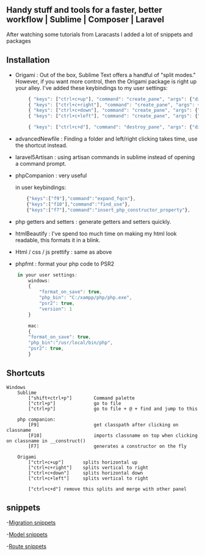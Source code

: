 ## Handy stuff and tools for a faster, better workflow | Sublime | Composer | Laravel

After watching some tutorials from Laracasts I added a lot of snippets and packages


## Installation
- Origami : Out of the box, Sublime Text offers a handful of "split modes." However, if you want more control, then the Origami package is right up your alley.
	I've added these keybindings to my user settings:

```js
		{ "keys": ["ctrl+c+up"], "command": "create_pane", "args": {"direction": "up"} },
		{ "keys": ["ctrl+c+right"], "command": "create_pane", "args": {"direction": "right"} },
		{ "keys": ["ctrl+c+down"], "command": "create_pane", "args": {"direction": "down"} },
		{ "keys": ["ctrl+c+left"], "command": "create_pane", "args": {"direction": "left"} },

		{ "keys": ["ctrl+c+d"], "command": "destroy_pane", "args": {"direction": "self"} },
```

- advancedNewfile : Finding a folder and left/right clicking takes time, use the shortcut instead.
- laravel5Artisan : using artisan commands in sublime instead of opening a command prompt.
- phpCompanion : very useful 

	in user keybindings:
	```js
		{"keys":["f9"],"command":"expand_fqcn"},
		{"keys":["f10"],"command":"find_use"},
		{"keys":["f7"],"command":"insert_php_constructor_property"},
	```

- php getters and setters : generate getters and setters quickly.
- htmlBeautify : I've spend too much time on making my html look readable, this formats it in a blink.
- Html / css / js prettify : same as above
- phpfmt : format your php code to PSR2

```js
	in your user settings:
		windows:
		{
			"format_on_save": true,
			"php_bin": "C:/xampp/php/php.exe",
			"psr2": true,
			"version": 1
		}

		mac:
		{
		"format_on_save": true,
		"php_bin":"/usr/local/bin/php",
		"psr2": true,
		}
```

## Shortcuts
	Windows
		Sublime
			["shift+ctrl+p"] 		Command palette
			["ctrl+p"] 				go to file
			["ctrl+p"] 				go to file + @ + find and jump to this

		php companion:
			[F9]					get classpath after clicking on classname
			[F10]					imports classname on top when clicking on classname in __construct()
			[F7]					generates a constructor on the fly

		Origami
			["ctrl+c+up"] 		splits horizontal up
			["ctrl+c+right"] 	splits vertical to right
			["ctrl+c+down"]		splits horizontal down
			["ctrl+c+left"]		splits vertical to right

			["ctrl+c+d"] remove this splits and merge with other panel

## snippets
-[Migration snippets](https://github.com/jonasvanderhaegen/Handy-for-sublime-and-a-faster-better-workflow/blob/master/snippets-for-migrations.md)

-[Model snippets](https://github.com/jonasvanderhaegen/Handy-for-sublime-and-a-faster-better-workflow/blob/master/snippets-for-modelclasses.md)

-[Route snippets](https://github.com/jonasvanderhaegen/Handy-for-sublime-and-a-faster-better-workflow/blob/master/snippets-for-routes.md)
